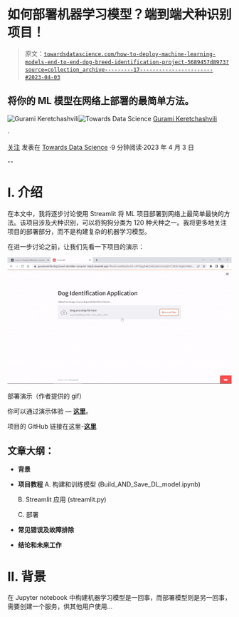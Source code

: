 # 如何部署机器学习模型？端到端犬种识别项目！

> 原文：[`towardsdatascience.com/how-to-deploy-machine-learning-models-end-to-end-dog-breed-identification-project-5689457d8973?source=collection_archive---------17-----------------------#2023-04-03`](https://towardsdatascience.com/how-to-deploy-machine-learning-models-end-to-end-dog-breed-identification-project-5689457d8973?source=collection_archive---------17-----------------------#2023-04-03)

## 将你的 ML 模型在网络上部署的最简单方法。

[](https://medium.com/@gkeretchashvili?source=post_page-----5689457d8973--------------------------------)![Gurami Keretchashvili](https://medium.com/@gkeretchashvili?source=post_page-----5689457d8973--------------------------------)[](https://towardsdatascience.com/?source=post_page-----5689457d8973--------------------------------)![Towards Data Science](https://towardsdatascience.com/?source=post_page-----5689457d8973--------------------------------) [Gurami Keretchashvili](https://medium.com/@gkeretchashvili?source=post_page-----5689457d8973--------------------------------)

·

[关注](https://medium.com/m/signin?actionUrl=https%3A%2F%2Fmedium.com%2F_%2Fsubscribe%2Fuser%2Fba1f382fdaca&operation=register&redirect=https%3A%2F%2Ftowardsdatascience.com%2Fhow-to-deploy-machine-learning-models-end-to-end-dog-breed-identification-project-5689457d8973&user=Gurami+Keretchashvili&userId=ba1f382fdaca&source=post_page-ba1f382fdaca----5689457d8973---------------------post_header-----------) 发表在 [Towards Data Science](https://towardsdatascience.com/?source=post_page-----5689457d8973--------------------------------) ·9 分钟阅读·2023 年 4 月 3 日[](https://medium.com/m/signin?actionUrl=https%3A%2F%2Fmedium.com%2F_%2Fvote%2Ftowards-data-science%2F5689457d8973&operation=register&redirect=https%3A%2F%2Ftowardsdatascience.com%2Fhow-to-deploy-machine-learning-models-end-to-end-dog-breed-identification-project-5689457d8973&user=Gurami+Keretchashvili&userId=ba1f382fdaca&source=-----5689457d8973---------------------clap_footer-----------)

--

[](https://medium.com/m/signin?actionUrl=https%3A%2F%2Fmedium.com%2F_%2Fbookmark%2Fp%2F5689457d8973&operation=register&redirect=https%3A%2F%2Ftowardsdatascience.com%2Fhow-to-deploy-machine-learning-models-end-to-end-dog-breed-identification-project-5689457d8973&source=-----5689457d8973---------------------bookmark_footer-----------)

# **I. 介绍**

在本文中，我将逐步讨论使用 Streamlit 将 ML 项目部署到网络上最简单最快的方法。该项目涉及犬种识别，可以将狗狗分类为 120 种犬种之一。我将更多地关注项目的部署部分，而不是构建复杂的机器学习模型。

在进一步讨论之前，让我们先看一下项目的演示：

![](img/89db508f88f224db73a88ad654bbe646.png)

部署演示（作者提供的 gif）

你可以通过演示体验 — [**这里**](https://gurokeretcha-dog-breed-identifier-streamlit-7itzp9.streamlit.app/?fbclid=IwAR0qdSoSi9_vXFYbggB44sZI4lbUjHcnUxOpBVTCBBJ8-Nrg6tr5tWmh_iI)。

项目的 GitHub 链接在这里-[**这里**](https://github.com/gurokeretcha/Dog-Breed-Identifier)

## **文章大纲：**

+   **背景**

+   **项目教程** A. 构建和训练模型 (Build_AND_Save_DL_model.ipynb)

    B. Streamlit 应用 (streamlit.py)

    C. 部署

+   **常见错误及故障排除**

+   **结论和未来工作**

# **II. 背景**

在 Jupyter notebook 中构建机器学习模型是一回事，而部署模型则是另一回事，需要创建一个服务，供其他用户使用…
